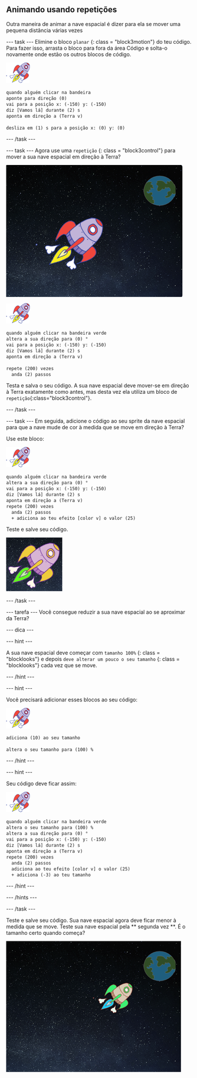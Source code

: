 ## Animando usando repetições

Outra maneira de animar a nave espacial é dizer para ela se mover uma pequena distância várias vezes

\--- task \--- Elimine o bloco `planar` {: class = "block3motion"} do teu código. Para fazer isso, arrasta o bloco para fora da área Código e solta-o novamente onde estão os outros blocos de código.

![Sprite da nave espacial](images/sprite-spaceship.png)

```blocks3
quando alguém clicar na bandeira
aponte para direção (0)
vai para a posição x: (-150) y: (-150)
diz [Vamos lá] durante (2) s
aponta em direção a (Terra v)

desliza em (1) s para a posição x: (0) y: (0)
```

\--- /task \---

\--- task \--- Agora use uma `repetição` {: class = "block3control"} para mover a sua nave espacial em direção à Terra?

![Testing a spaceship animation](images/space-animate-stage.png)

![Sprite da nave espacial](images/sprite-spaceship.png)

```blocks3
quando alguém clicar na bandeira verde
altera a sua direção para (0) °
vai para a posição x: (-150) y: (-150)
diz [Vamos lá] durante (2) s
aponta em direção a (Terra v)

repete (200) vezes 
  anda (2) passos
```

Testa e salva o seu código. A sua nave espacial deve mover-se em direção à Terra exatamente como antes, mas desta vez ela utiliza um bloco de `repetição`{:class="block3control"}.

\--- /task \---

\--- task \--- Em seguida, adicione o código ao seu sprite da nave espacial para que a nave mude de cor à medida que se move em direção à Terra?

Use este bloco:

![Sprite da nave espacial](images/sprite-spaceship.png)

```blocks3
quando alguém clicar na bandeira verde
altera a sua direção para (0) °
vai para a posição x: (-150) y: (-150)
diz [Vamos lá] durante (2) s
aponta em direção a (Terra v)
repete (200) vezes 
  anda (2) passos
  + adiciona ao teu efeito [color v] o valor (25)
```

Teste e salve seu código.

![Testing a colour-changing spaceship](images/space-colour-test.png)

\--- /task \---

\--- tarefa \--- Você consegue reduzir a sua nave espacial ao se aproximar da Terra?

\--- dica \---

\--- hint \---

A sua nave espacial deve começar com ` tamanho 100% ` {: class = "blocklooks"} e depois ` deve alterar um pouco o seu tamanho ` {: class = "blocklooks"} cada vez que se move.

\--- /hint \---

\--- hint \---

Você precisará adicionar esses blocos ao seu código:

![Sprite da nave espacial](images/sprite-spaceship.png)

```blocks3
adiciona (10) ao seu tamanho

altera o seu tamanho para (100) %
```

\--- /hint \---

\--- hint \---

Seu código deve ficar assim:

![Sprite da nave espacial](images/sprite-spaceship.png)

```blocks3
quando alguém clicar na bandeira verde
altera o seu tamanho para (100) %
altera a sua direção para (0) °
vai para a posição x: (-150) y: (-150)
diz [Vamos lá] durante (2) s
aponta em direção a (Terra v)
repete (200) vezes 
  anda (2) passos
  adiciona ao teu efeito [color v] o valor (25)
  + adiciona (-3) ao teu tamanho
```

\--- /hint \---

\--- /hints \---

\--- /task \---

Teste e salve seu código. Sua nave espacial agora deve ficar menor à medida que se move. Teste sua nave espacial pela ** segunda vez **. É o tamanho certo quando começa?

![Testing a shrinking spaceship](images/space-size-test.png)